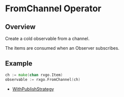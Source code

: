 # FromChannel Operator

## Overview

Create a cold observable from a channel.

The items are consumed when an Observer subscribes.

## Example

```go
ch := make(chan rxgo.Item)
observable := rxgo.FromChannel(ch)
```

* [WithPublishStrategy](options.md#withpublishstrategy)